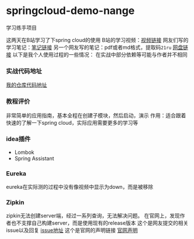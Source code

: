 # springcloud-demo-nange
学习练手项目

这两天在B站学习了下spring cloud的使用
B站的学习视频：[视频链接](https://www.bilibili.com/video/BV1p4411K7pz?p=11)
网友们写的学习笔记：[笔记链接](https://my.oschina.net/qq785482254/blog/3217701)
另一个网友写的笔记：pdf或者md格式，提取码`21ru` [网盘链接](https://pan.baidu.com/s/1o0Aju3IydKA15Vo1pP4z5w)
以下是我个人使用过程的一些情况：
在实战中部分依赖等可能与作者并不相同
### 实战代码地址
[我的仓库代码地址]()
### 教程评价
非常简单的应用指南，基本全程在创建子模块，然后启动，演示
作用：适合跟着快速的了解一下spring cloud，实际应用需要更多的学习等
### idea插件
- Lombok
- Spring Assistant
### Eureka
eureka在实际测的过程中没有像视频中显示为down，而是被移除
### Zipkin
zipkin无法创建server端，经过一系列查询，无法解决问题。
在官网上，发现作者也不支撑自己构建server，而是使用现有的release版本
这个是网友提交的相关issue以及回复 [issue地址](https://github.com/openzipkin/zipkin/issues/2930)
这个是官网的声明链接 [官网声明](https://github.com/openzipkin/zipkin/blob/master/zipkin-server/README.md#custom-servers-are-not-supported)
